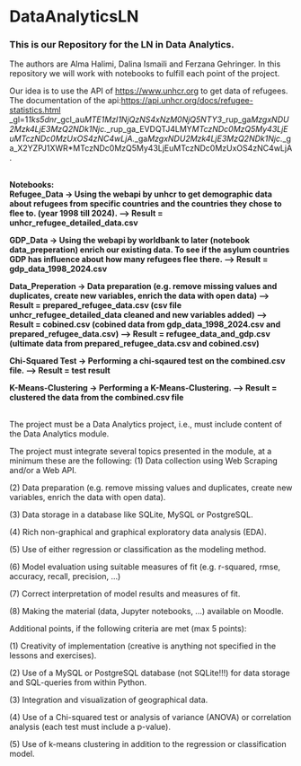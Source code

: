 # DataAnalyticsLN

### This is our Repository for the LN in Data Analytics. 
The authors are Alma Halimi, Dalina Ismaili and Ferzana Gehringer. In this repository we will work with notebooks to fulfill each point of the project.

Our idea is to use the API of https://www.unhcr.org to get data of refugees.
The documentation of the api:https://api.unhcr.org/docs/refugee-statistics.html _gl=1*1ks5dnr*_gcl_au*MTE1MzI1NjQzNS4xNzM0NjQ5NTY3*_rup_ga*MzgxNDU2Mzk4LjE3MzQ2NDk1Njc.*_rup_ga_EVDQTJ4LMY*MTczNDc0MzQ5My43LjEuMTczNDc0MzUxOS4zNC4wLjA.*_ga*MzgxNDU2Mzk4LjE3MzQ2NDk1Njc.*_ga_X2YZPJ1XWR*MTczNDc0MzQ5My43LjEuMTczNDc0MzUxOS4zNC4wLjA.

<br>
<b>Notebooks:
<br>
Refugee_Data -> Using the webapi by unhcr to get demographic data about refugees from specific countries and the countries they chose to flee to. (year 1998 till 2024).
--> Result = unhcr_refugee_detailed_data.csv

GDP_Data -> Using the webapi by worldbank to later (notebook data_preperation) enrich our existing data. To see if the asylum countries GDP has influence about how many refugees flee there.
--> Result = gdp_data_1998_2024.csv

Data_Preperation -> Data preparation (e.g. remove missing values and duplicates, create new variables, enrich the data with open data)
--> Result = prepared_refugee_data.csv (csv file unhcr_refugee_detailed_data cleaned and new variables added)
--> Result = cobined.csv (cobined data from gdp_data_1998_2024.csv and prepared_refugee_data.csv)
--> Result = refugee_data_and_gdp.csv (ultimate data from prepared_refugee_data.csv and cobined.csv)

Chi-Squared Test -> Performing a chi-sqaured test on the combined.csv file.
--> Result = test result

K-Means-Clustering -> Performing a K-Means-Clustering.
--> Result = clustered the data from the combined.csv file
</b>
</br>

<br>
The project must be a Data Analytics project, i.e., must include content of the Data Analytics module.

The project must integrate several topics presented in the module, at a minimum these are the following: 
(1) Data collection using Web Scraping and/or a Web API.

(2) Data preparation (e.g. remove missing values and duplicates, create new variables, enrich the data with open data).

(3) Data storage in a database like SQLite, MySQL or PostgreSQL.

(4) Rich non-graphical and graphical exploratory data analysis (EDA).

(5) Use of either regression or classification as the modeling method.

(6) Model evaluation using suitable measures of fit (e.g. r-squared, rmse, accuracy, recall, precision, ...)

(7) Correct interpretation of model results and measures of fit.

(8) Making the material (data, Jupyter notebooks, ...) available on Moodle.

Additional points, if the following criteria are met (max 5 points):

(1) Creativity of implementation (creative is anything not specified in the lessons and exercises).

(2) Use of a MySQL or PostgreSQL database (not SQLite!!!) for data storage and SQL-queries from within Python.

(3) Integration and visualization of geographical data.

(4) Use of a Chi-squared test or analysis of variance (ANOVA) or correlation analysis (each test must include a p-value).

(5) Use of k-means clustering in addition to the regression or classification model.
</br>